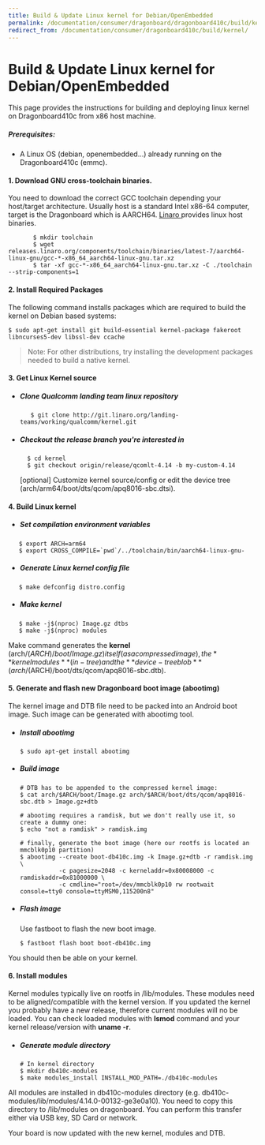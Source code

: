 ```yaml
---
title: Build & Update Linux kernel for Debian/OpenEmbedded
permalink: /documentation/consumer/dragonboard/dragonboard410c/build/kernel/
redirect_from: /documentation/consumer/dragonboard410c/build/kernel/
---
```


# Build & Update Linux kernel for Debian/OpenEmbedded

This page provides the instructions for building and deploying linux kernel
on Dragonboard410c from x86 host machine.

##### Prerequisites:
- A Linux OS (debian, openembedded...) already running on the Dragonboard410c (emmc).

#### 1. Download GNU cross-toolchain binaries.
You need to download the correct GCC toolchain depending your host/target architecture. Usually host is a standard Intel x86-64 computer, target is the Dragonboard which is AARCH64. <a href="https://www.linaro.org/downloads"> Linaro </a>  provides linux host binaries.
```shell
       $ mkdir toolchain
       $ wget releases.linaro.org/components/toolchain/binaries/latest-7/aarch64-linux-gnu/gcc-*-x86_64_aarch64-linux-gnu.tar.xz
       $ tar -xf gcc-*-x86_64_aarch64-linux-gnu.tar.xz -C ./toolchain --strip-components=1
```

#### 2. Install Required Packages

The following command installs packages which are required to build the
kernel on Debian based systems:

```shell
$ sudo apt-get install git build-essential kernel-package fakeroot libncurses5-dev libssl-dev ccache
```

> Note: For other distributions, try installing the development packages needed to build a native kernel.

#### 3. Get Linux Kernel source

- ##### Clone Qualcomm landing team linux repository
  ```shell
     $ git clone http://git.linaro.org/landing-teams/working/qualcomm/kernel.git
  ```

- ##### Checkout the release branch you're interested in
  ```shell
    $ cd kernel
    $ git checkout origin/release/qcomlt-4.14 -b my-custom-4.14
  ```

  [optional] Customize kernel source/config or edit the device tree (arch/arm64/boot/dts/qcom/apq8016-sbc.dtsi).

#### 4. Build Linux kernel
- ##### Set compilation environment variables
 ```shell
    $ export ARCH=arm64
    $ export CROSS_COMPILE=`pwd`/../toolchain/bin/aarch64-linux-gnu-
 ```
- ##### Generate Linux kernel config file
 ```shell
    $ make defconfig distro.config
 ```
- ##### Make kernel
 ```shell
    $ make -j$(nproc) Image.gz dtbs
    $ make -j$(nproc) modules
 ```

Make command generates the **kernel** (arch/$(ARCH)/boot/Image.gz) itself (as a compressed image), the **kernel modules**(in-tree) and the **device-tree blob** (arch/$(ARCH)/boot/dts/qcom/apq8016-sbc.dtb).


#### 5. Generate and flash new Dragonboard boot image (abootimg)
The kernel image and DTB file need to be packed into an Android boot image. Such image can be generated with abootimg tool.

- ##### Install abootimg
  ```shell
  $ sudo apt-get install abootimg
  ```

- ##### Build image
  ```shell
  # DTB has to be appended to the compressed kernel image:
  $ cat arch/$ARCH/boot/Image.gz arch/$ARCH/boot/dts/qcom/apq8016-sbc.dtb > Image.gz+dtb

  # abootimg requires a ramdisk, but we don't really use it, so create a dummy one:
  $ echo "not a ramdisk" > ramdisk.img

  # finally, generate the boot image (here our rootfs is located an mmcblk0p10 partition)
  $ abootimg --create boot-db410c.img -k Image.gz+dtb -r ramdisk.img \
             -c pagesize=2048 -c kerneladdr=0x80008000 -c ramdiskaddr=0x81000000 \
             -c cmdline="root=/dev/mmcblk0p10 rw rootwait console=tty0 console=ttyMSM0,115200n8"
  ```
- ##### Flash image
  Use fastboot to flash the new boot image.
  ```shell
  $ fastboot flash boot boot-db410c.img
  ```
You should then be able on your kernel.

#### 6. Install modules

Kernel modules typically live on rootfs in /lib/modules. These modules need to be aligned/compatible with the kernel version. If you updated the kernel you probably have a new release, therefore current modules will no be loaded. You can check loaded modules with **lsmod** command and your kernel release/version with **uname -r**.

- ##### Generate module directory
  ```shell
  # In kernel directory
  $ mkdir db410c-modules
  $ make modules_install INSTALL_MOD_PATH=./db410c-modules
  ```
All modules are installed in db410c-modules directory (e.g. db410c-modules/lib/modules/4.14.0-00132-ge3e0a10). You need to copy this directory to /lib/modules on dragonboard. You can perform this transfer either via USB key, SD Card or network.

Your board is now updated with the new kernel, modules and DTB.

